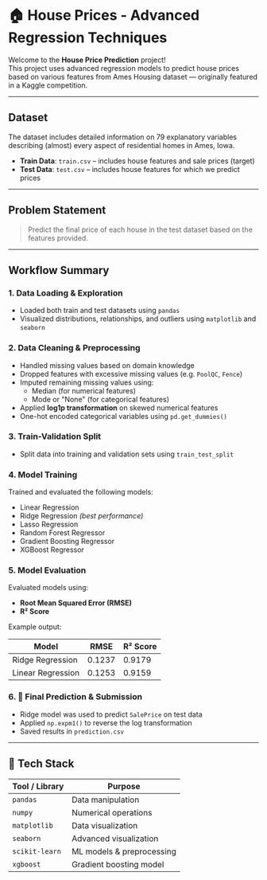 # 🏠 House Prices - Advanced Regression Techniques

Welcome to the **House Price Prediction** project!  
This project uses advanced regression models to predict house prices based on various features from Ames Housing dataset — originally featured in a Kaggle competition.

---

## Dataset

The dataset includes detailed information on 79 explanatory variables describing (almost) every aspect of residential homes in Ames, Iowa.

- **Train Data**: `train.csv` – includes house features and sale prices (target)
- **Test Data**: `test.csv` – includes house features for which we predict prices

---

## Problem Statement

> Predict the final price of each house in the test dataset based on the features provided.

---

## Workflow Summary

### 1. Data Loading & Exploration
- Loaded both train and test datasets using `pandas`
- Visualized distributions, relationships, and outliers using `matplotlib` and `seaborn`

### 2. Data Cleaning & Preprocessing
- Handled missing values based on domain knowledge
- Dropped features with excessive missing values (e.g. `PoolQC`, `Fence`)
- Imputed remaining missing values using:
  - Median (for numerical features)
  - Mode or "None" (for categorical features)
- Applied **log1p transformation** on skewed numerical features
- One-hot encoded categorical variables using `pd.get_dummies()`

### 3. Train-Validation Split
- Split data into training and validation sets using `train_test_split`

### 4. Model Training
Trained and evaluated the following models:
- Linear Regression
- Ridge Regression *(best performance)*
- Lasso Regression
- Random Forest Regressor
- Gradient Boosting Regressor
- XGBoost Regressor

### 5. Model Evaluation
Evaluated models using:
- **Root Mean Squared Error (RMSE)**
- **R² Score**

Example output:

| Model             | RMSE   | R² Score |
|------------------|--------|----------|
| Ridge Regression | 0.1237 | 0.9179   |
| Linear Regression| 0.1253 | 0.9159   |

### 6. 🏁 Final Prediction & Submission
- Ridge model was used to predict `SalePrice` on test data
- Applied `np.expm1()` to reverse the log transformation
- Saved results in `prediction.csv`

---

## 🚀 Tech Stack

| Tool / Library     | Purpose                            |
|--------------------|------------------------------------|
| `pandas`           | Data manipulation                  |
| `numpy`            | Numerical operations               |
| `matplotlib`       | Data visualization                 |
| `seaborn`          | Advanced visualization             |
| `scikit-learn`     | ML models & preprocessing          |
| `xgboost`          | Gradient boosting model            |


